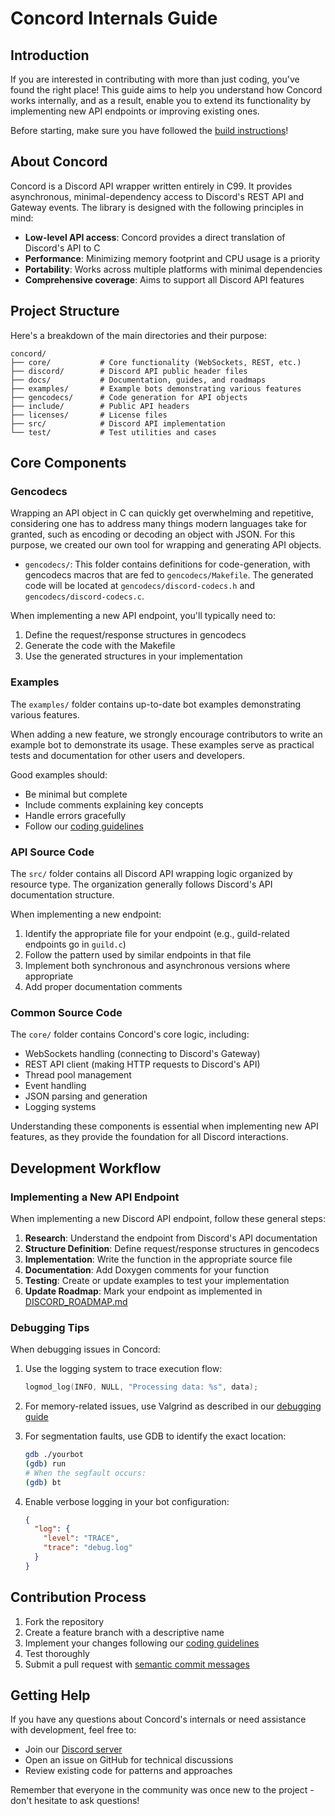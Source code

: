 # Concord Internals Guide

## Introduction

If you are interested in contributing with more than just coding, you've found the 
right place! This guide aims to help you understand how Concord works internally, 
and as a result, enable you to extend its functionality by implementing new API endpoints
or improving existing ones.

Before starting, make sure you have followed the [build instructions](../README.md#build-instructions)!

## About Concord

Concord is a Discord API wrapper written entirely in C99. It provides asynchronous, 
minimal-dependency access to Discord's REST API and Gateway events. The library is
designed with the following principles in mind:

- **Low-level API access**: Concord provides a direct translation of Discord's API to C
- **Performance**: Minimizing memory footprint and CPU usage is a priority
- **Portability**: Works across multiple platforms with minimal dependencies
- **Comprehensive coverage**: Aims to support all Discord API features

## Project Structure

Here's a breakdown of the main directories and their purpose:

```
concord/
├── core/           # Core functionality (WebSockets, REST, etc.)
├── discord/        # Discord API public header files
├── docs/           # Documentation, guides, and roadmaps
├── examples/       # Example bots demonstrating various features
├── gencodecs/      # Code generation for API objects
├── include/        # Public API headers
├── licenses/       # License files
├── src/            # Discord API implementation
└── test/           # Test utilities and cases
```

## Core Components

### Gencodecs

Wrapping an API object in C can quickly get overwhelming and repetitive, considering 
one has to address many things modern languages take for granted, such as encoding 
or decoding an object with JSON. For this purpose, we created our own tool
for wrapping and generating API objects.

- `gencodecs/`: This folder contains definitions for code-generation, with 
  gencodecs macros that are fed to `gencodecs/Makefile`. The generated
  code will be located at `gencodecs/discord-codecs.h` and `gencodecs/discord-codecs.c`.

When implementing a new API endpoint, you'll typically need to:

1. Define the request/response structures in gencodecs
2. Generate the code with the Makefile
3. Use the generated structures in your implementation

### Examples

The `examples/` folder contains up-to-date bot examples demonstrating various features.

When adding a new feature, we strongly encourage contributors to write an example bot 
to demonstrate its usage. These examples serve as practical tests and documentation
for other users and developers.

Good examples should:
- Be minimal but complete
- Include comments explaining key concepts
- Handle errors gracefully
- Follow our [coding guidelines](CODING_GUIDELINES.md)

### API Source Code

The `src/` folder contains all Discord API wrapping logic organized by resource type. 
The organization generally follows Discord's API documentation structure.

When implementing a new endpoint:
1. Identify the appropriate file for your endpoint (e.g., guild-related endpoints go in `guild.c`)
2. Follow the pattern used by similar endpoints in that file
3. Implement both synchronous and asynchronous versions where appropriate
4. Add proper documentation comments

### Common Source Code

The `core/` folder contains Concord's core logic, including:

- WebSockets handling (connecting to Discord's Gateway)
- REST API client (making HTTP requests to Discord's API)
- Thread pool management
- Event handling
- JSON parsing and generation
- Logging systems

Understanding these components is essential when implementing new API features, as they
provide the foundation for all Discord interactions.

## Development Workflow

### Implementing a New API Endpoint

When implementing a new Discord API endpoint, follow these general steps:

1. **Research**: Understand the endpoint from Discord's API documentation
2. **Structure Definition**: Define request/response structures in gencodecs
3. **Implementation**: Write the function in the appropriate source file
4. **Documentation**: Add Doxygen comments for your function
5. **Testing**: Create or update examples to test your implementation
6. **Update Roadmap**: Mark your endpoint as implemented in [DISCORD_ROADMAP.md](DISCORD_ROADMAP.md)

### Debugging Tips

When debugging issues in Concord:

1. Use the logging system to trace execution flow:
   ```c
   logmod_log(INFO, NULL, "Processing data: %s", data);
   ```

2. For memory-related issues, use Valgrind as described in our [debugging guide](guides/debugging.md)

3. For segmentation faults, use GDB to identify the exact location:
   ```bash
   gdb ./yourbot
   (gdb) run
   # When the segfault occurs:
   (gdb) bt
   ```

4. Enable verbose logging in your bot configuration:
   ```json
   {
     "log": {
       "level": "TRACE",
       "trace": "debug.log"
     }
   }
   ```

## Contribution Process

1. Fork the repository
2. Create a feature branch with a descriptive name
3. Implement your changes following our [coding guidelines](CODING_GUIDELINES.md)
4. Test thoroughly
5. Submit a pull request with [semantic commit messages](CONTRIBUTING.md#semantic-commit-messages)

## Getting Help

If you have any questions about Concord's internals or need assistance with development,
feel free to:

- Join our [Discord server](https://discord.gg/Y7Xa6MA82v)
- Open an issue on GitHub for technical discussions
- Review existing code for patterns and approaches

Remember that everyone in the community was once new to the project - don't hesitate
to ask questions!
